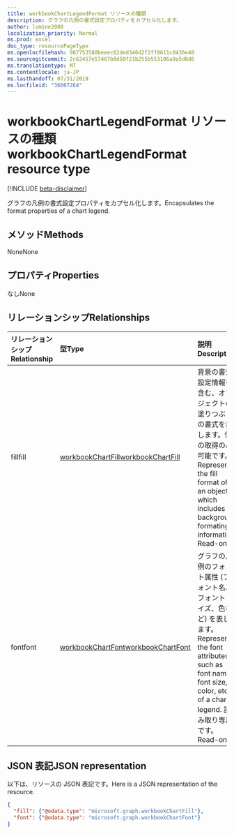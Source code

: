 ```yaml
---
title: workbookChartLegendFormat リソースの種類
description: グラフの凡例の書式設定プロパティをカプセル化します。
author: lumine2008
localization_priority: Normal
ms.prod: excel
doc_type: resourcePageType
ms.openlocfilehash: 987753588beeec62ded346d2f2ff8611c0436e48
ms.sourcegitcommit: 2c62457e57467b8d50f21b255b553106a9a5d8d6
ms.translationtype: MT
ms.contentlocale: ja-JP
ms.lasthandoff: 07/31/2019
ms.locfileid: "36007264"
---
```

# <a name="workbookchartlegendformat-resource-type"></a><span data-ttu-id="7638c-103">workbookChartLegendFormat リソースの種類</span><span class="sxs-lookup"><span data-stu-id="7638c-103">workbookChartLegendFormat resource type</span></span>

[!INCLUDE [beta-disclaimer](../../includes/beta-disclaimer.md)]

<span data-ttu-id="7638c-104">グラフの凡例の書式設定プロパティをカプセル化します。</span><span class="sxs-lookup"><span data-stu-id="7638c-104">Encapsulates the format properties of a chart legend.</span></span>

## <a name="methods"></a><span data-ttu-id="7638c-105">メソッド</span><span class="sxs-lookup"><span data-stu-id="7638c-105">Methods</span></span>
<span data-ttu-id="7638c-106">None</span><span class="sxs-lookup"><span data-stu-id="7638c-106">None</span></span>

## <a name="properties"></a><span data-ttu-id="7638c-107">プロパティ</span><span class="sxs-lookup"><span data-stu-id="7638c-107">Properties</span></span>
<span data-ttu-id="7638c-108">なし</span><span class="sxs-lookup"><span data-stu-id="7638c-108">None</span></span>

## <a name="relationships"></a><span data-ttu-id="7638c-109">リレーションシップ</span><span class="sxs-lookup"><span data-stu-id="7638c-109">Relationships</span></span>
| <span data-ttu-id="7638c-110">リレーションシップ</span><span class="sxs-lookup"><span data-stu-id="7638c-110">Relationship</span></span> | <span data-ttu-id="7638c-111">型</span><span class="sxs-lookup"><span data-stu-id="7638c-111">Type</span></span>   |<span data-ttu-id="7638c-112">説明</span><span class="sxs-lookup"><span data-stu-id="7638c-112">Description</span></span>|
|:---------------|:--------|:----------|
|<span data-ttu-id="7638c-113">fill</span><span class="sxs-lookup"><span data-stu-id="7638c-113">fill</span></span>|[<span data-ttu-id="7638c-114">workbookChartFill</span><span class="sxs-lookup"><span data-stu-id="7638c-114">workbookChartFill</span></span>](workbookchartfill.md)|<span data-ttu-id="7638c-p101">背景の書式設定情報を含む、オブジェクトの塗りつぶしの書式を表します。値の取得のみ可能です。</span><span class="sxs-lookup"><span data-stu-id="7638c-p101">Represents the fill format of an object, which includes background formating information. Read-only.</span></span>|
|<span data-ttu-id="7638c-117">font</span><span class="sxs-lookup"><span data-stu-id="7638c-117">font</span></span>|[<span data-ttu-id="7638c-118">workbookChartFont</span><span class="sxs-lookup"><span data-stu-id="7638c-118">workbookChartFont</span></span>](workbookchartfont.md)|<span data-ttu-id="7638c-119">グラフの凡例のフォント属性 (フォント名、フォント サイズ、色など) を表します。</span><span class="sxs-lookup"><span data-stu-id="7638c-119">Represents the font attributes such as font name, font size, color, etc. of a chart legend.</span></span> <span data-ttu-id="7638c-120">読み取り専用です。</span><span class="sxs-lookup"><span data-stu-id="7638c-120">Read-only.</span></span>|


## <a name="json-representation"></a><span data-ttu-id="7638c-121">JSON 表記</span><span class="sxs-lookup"><span data-stu-id="7638c-121">JSON representation</span></span>

<span data-ttu-id="7638c-122">以下は、リソースの JSON 表記です。</span><span class="sxs-lookup"><span data-stu-id="7638c-122">Here is a JSON representation of the resource.</span></span>

<!--{
  "blockType": "resource",
  "optionalProperties": [
    "fill",
    "font"
    ],
  "baseType": "microsoft.graph.entity",
  "@odata.type": "microsoft.graph.workbookChartLegendFormat"
}-->

```json
{
  "fill": {"@odata.type": "microsoft.graph.workbookChartFill"},
  "font": {"@odata.type": "microsoft.graph.workbookChartFont"}
}
```


<!-- uuid: 8fcb5dbc-d5aa-4681-8e31-b001d5168d79
2015-10-25 14:57:30 UTC -->
<!--
{
  "type": "#page.annotation",
  "description": "workbookChartLegendFormat resource",
  "keywords": "",
  "section": "documentation",
  "tocPath": "",
  "suppressions": []
}
-->
